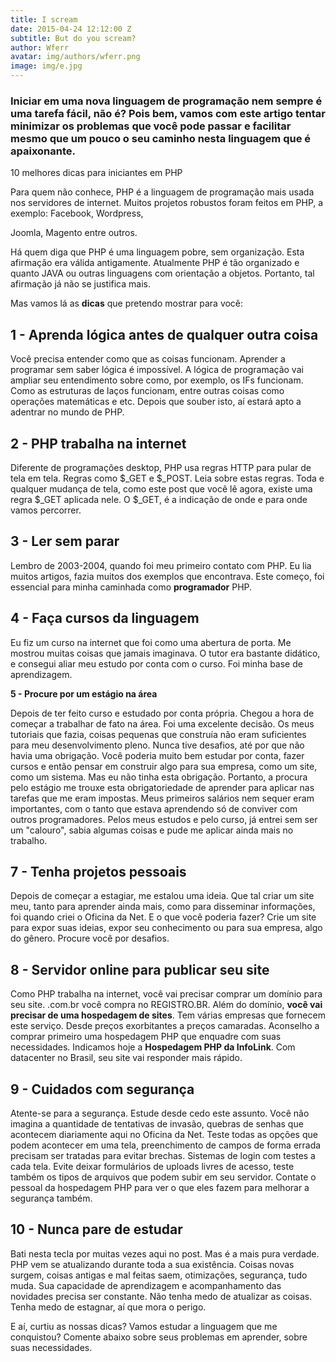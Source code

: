 ```yaml
---
title: I scream
date: 2015-04-24 12:12:00 Z
subtitle: But do you scream?
author: Wferr
avatar: img/authors/wferr.png
image: img/e.jpg
---
```


### Iniciar em uma nova linguagem de programação nem sempre é uma tarefa fácil, não é? Pois bem, vamos com este artigo tentar minimizar os problemas que você pode passar e facilitar mesmo que um pouco o seu caminho nesta linguagem que é apaixonante.

10 melhores dicas para iniciantes em PHP

Para quem não conhece, PHP é a linguagem de programação mais usada nos servidores de internet. Muitos projetos robustos foram feitos em PHP, a exemplo: Facebook, Wordpress,

Joomla, Magento entre outros.

Há quem diga que PHP é uma linguagem pobre, sem organização. Esta afirmação era válida antigamente. Atualmente PHP é tão organizado e quanto JAVA ou outras linguagens com orientação a objetos. Portanto, tal afirmação já não se justifica mais.

Mas vamos lá as **dicas** que pretendo mostrar para você:

## **1 - Aprenda lógica antes de qualquer outra coisa**

Você precisa entender como que as coisas funcionam. Aprender a programar sem saber lógica é impossível. A lógica de programação vai ampliar seu entendimento sobre como, por exemplo, os IFs funcionam. Como as estruturas de laços funcionam, entre outras coisas como operações matemáticas e etc. Depois que souber isto, aí estará apto a adentrar no mundo de PHP.

## **2 - PHP trabalha na internet**

Diferente de programações desktop, PHP usa regras HTTP para pular de tela em tela. Regras como $_GET e $_POST. Leia sobre estas regras. Toda e qualquer mudança de tela, como este post que você lê agora, existe uma regra $_GET aplicada nele. O $_GET, é a indicação de onde e para onde vamos percorrer.

## **3 - Ler sem parar**

Lembro de 2003-2004, quando foi meu primeiro contato com PHP. Eu lia muitos artigos, fazia muitos dos exemplos que encontrava. Este começo, foi essencial para minha caminhada como **programador** PHP.

## **4 - Faça cursos da linguagem**

Eu fiz um curso na internet que foi como uma abertura de porta. Me mostrou muitas coisas que jamais imaginava. O tutor era bastante didático, e consegui aliar meu estudo por conta com o curso. Foi minha base de aprendizagem. 

**5 - Procure por um estágio na área**

Depois de ter feito curso e estudado por conta própria. Chegou a hora de começar a trabalhar de fato na área. Foi uma excelente decisão. Os meus tutoriais que fazia, coisas pequenas que construía não eram suficientes para meu desenvolvimento pleno. Nunca tive desafios, até por que não havia uma obrigação. Você poderia muito bem estudar por conta, fazer cursos e então pensar em construir algo para sua empresa, como um site, como um sistema. Mas eu não tinha esta obrigação. Portanto, a procura pelo estágio me trouxe esta obrigatoriedade de aprender para aplicar nas tarefas que me eram impostas. Meus primeiros salários nem sequer eram importantes, com o tanto que estava aprendendo só de conviver com outros programadores. Pelos meus estudos e pelo curso, já entrei sem ser um "calouro", sabia algumas coisas e pude me aplicar ainda mais no trabalho.

## **7 - Tenha projetos pessoais**

Depois de começar a estagiar, me estalou uma ideia. Que tal criar um site meu, tanto para aprender ainda mais, como para disseminar informações, foi quando criei o Oficina da Net. E o que você poderia fazer? Crie um site para expor suas ideias, expor seu conhecimento ou para sua empresa, algo do gênero. Procure você por desafios.

## **8 - Servidor online para publicar seu site**

Como PHP trabalha na internet, você vai precisar comprar um domínio para seu site. .com.br você compra no REGISTRO.BR. Além do domínio, **você vai precisar de uma hospedagem de sites**. Tem várias empresas que fornecem este serviço. Desde preços exorbitantes a preços camaradas. Aconselho a comprar primeiro uma hospedagem PHP que enquadre com suas necessidades. Indicamos hoje a **Hospedagem PHP da InfoLink**. Com datacenter no Brasil, seu site vai responder mais rápido.

## **9 - Cuidados com segurança**

Atente-se para a segurança. Estude desde cedo este assunto. Você não imagina a quantidade de tentativas de invasão, quebras de senhas que acontecem diariamente aqui no Oficina da Net. Teste todas as opções que podem acontecer em uma tela, preenchimento de campos de forma errada precisam ser tratadas para evitar brechas. Sistemas de login com testes a cada tela. Evite deixar formulários de uploads livres de acesso, teste também os tipos de arquivos que podem subir em seu servidor. Contate o pessoal da hospedagem PHP para ver o que eles fazem para melhorar a segurança também.

## **10 - Nunca pare de estudar**

Bati nesta tecla por muitas vezes aqui no post. Mas é a mais pura verdade. PHP vem se atualizando durante toda a sua existência. Coisas novas surgem, coisas antigas e mal feitas saem, otimizações, segurança, tudo muda. Sua capacidade de aprendizagem e acompanhamento das novidades precisa ser constante. Não tenha medo de atualizar as coisas. Tenha medo de estagnar, aí que mora o perigo.

E aí, curtiu as nossas dicas? Vamos estudar a linguagem que me conquistou? Comente abaixo sobre seus problemas em aprender, sobre suas necessidades.